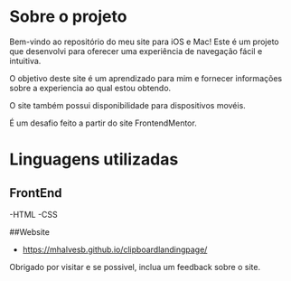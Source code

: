 # Sobre o projeto


Bem-vindo ao repositório do meu site para iOS e Mac! Este é um projeto que desenvolvi para oferecer uma experiência de navegação fácil e intuitiva.

O objetivo deste site é um aprendizado para mim e fornecer informações sobre a experiencia ao qual estou obtendo.

O site também possui disponibilidade para dispositivos movéis.

É um desafio feito a partir do site FrontendMentor.


# Linguagens utilizadas

## FrontEnd
-HTML
-CSS

##Website
- https://mhalvesb.github.io/clipboardlandingpage/

Obrigado por visitar e se possivel, inclua um feedback sobre o site.
